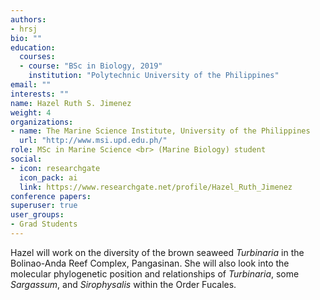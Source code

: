 ```yaml
---
authors:
- hrsj
bio: ""
education:
  courses:
  - course: "BSc in Biology, 2019"
    institution: "Polytechnic University of the Philippines"
email: ""
interests: ""
name: Hazel Ruth S. Jimenez
weight: 4
organizations:
- name: The Marine Science Institute, University of the Philippines
  url: "http://www.msi.upd.edu.ph/"
role: MSc in Marine Science <br> (Marine Biology) student 
social:
- icon: researchgate
  icon_pack: ai
  link: https://www.researchgate.net/profile/Hazel_Ruth_Jimenez
conference papers:
superuser: true
user_groups:
- Grad Students
---
```


Hazel will work on the diversity of the brown seaweed *Turbinaria* in the Bolinao-Anda Reef Complex, Pangasinan. She will also look into the molecular phylogenetic position and relationships of *Turbinaria*, some *Sargassum*, and *Sirophysalis* within the Order Fucales.
